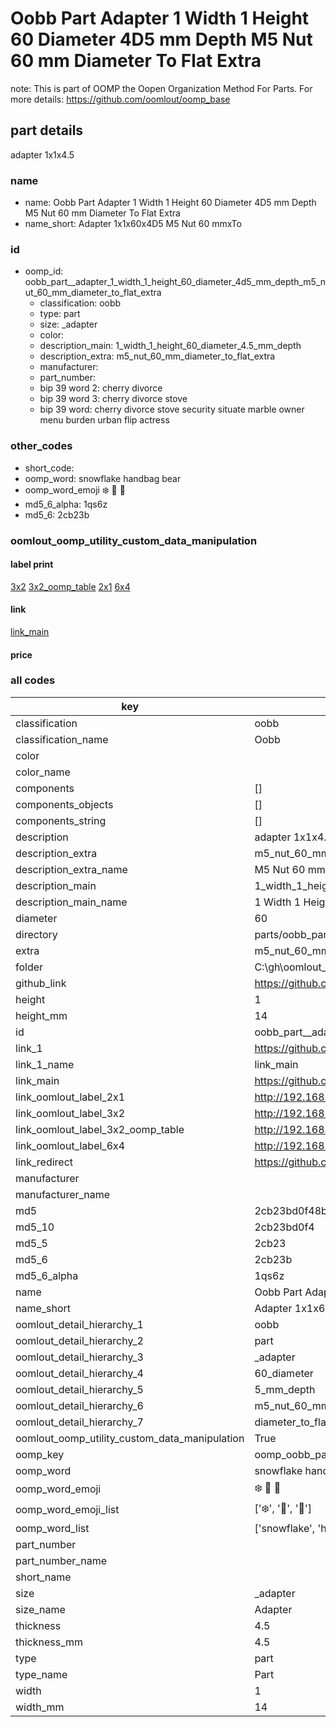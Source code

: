 # Oobb Part  Adapter 1 Width 1 Height 60 Diameter 4D5 mm Depth M5 Nut 60 mm Diameter To Flat Extra  

note: This is part of OOMP the Oopen Organization Method For Parts. For more details: https://github.com/oomlout/oomp_base

##  part details
  



 adapter 1x1x4.5



### name
* name: Oobb Part  Adapter 1 Width 1 Height 60 Diameter 4D5 mm Depth M5 Nut 60 mm Diameter To Flat Extra
* name_short: Adapter 1x1x60x4D5 M5 Nut 60 mmxTo
### id
* oomp_id: oobb_part__adapter_1_width_1_height_60_diameter_4d5_mm_depth_m5_nut_60_mm_diameter_to_flat_extra
  * classification: oobb
  * type: part
  * size: _adapter
  * color: 
  * description_main: 1_width_1_height_60_diameter_4.5_mm_depth
  * description_extra: m5_nut_60_mm_diameter_to_flat_extra
  * manufacturer: 
  * part_number: 
  * bip 39 word 2: cherry divorce
  * bip 39 word 3: cherry divorce stove
  * bip 39 word: cherry divorce stove security situate marble owner menu burden urban flip actress

### other_codes
* short_code: 
* oomp_word: snowflake handbag bear
* oomp_word_emoji :snowflake: :handbag: :bear:
* md5_6_alpha: 1qs6z
* md5_6: 2cb23b






### oomlout_oomp_utility_custom_data_manipulation
#### label print
[3x2](http://192.168.1.245:1112/?label=oomp%201qs6z)
[3x2_oomp_table](http://192.168.1.108:1112/?label=oomp%201qs6z)
[2x1](http://192.168.1.242:1112/?label=oomp%201qs6z)
[6x4](http://192.168.1.55:1112/?label=oomp%201qs6z)    

#### link

[link_main](https://github.com/oomlout/oomlout_oobb_version_4_generated_parts/tree/main/navigation_oomp/oobb/part/_adapter/1_width_1_height_60_diameter_4.5_mm_depth/m5_nut_60_mm_diameter_to_flat_extra/part)                              

#### price







### all codes 
| key | value |  
| --- | --- |  
| classification | oobb |  
| classification_name | Oobb |  
| color |  |  
| color_name |  |  
| components | [] |  
| components_objects | [] |  
| components_string | [] |  
| description |  adapter 1x1x4.5 |  
| description_extra | m5_nut_60_mm_diameter_to_flat_extra |  
| description_extra_name | M5 Nut 60 mm Diameter To Flat Extra |  
| description_main | 1_width_1_height_60_diameter_4.5_mm_depth |  
| description_main_name | 1 Width 1 Height 60 Diameter 4.5 mm Depth |  
| diameter | 60 |  
| directory | parts/oobb_part__adapter_1_width_1_height_60_diameter_4d5_mm_depth_m5_nut_60_mm_diameter_to_flat_extra |  
| extra | m5_nut_60_mm_diameter_to_flat |  
| folder | C:\gh\oomlout_oobb_version_4_generated_parts\parts\oobb_part__adapter_1_width_1_height_60_diameter_4d5_mm_depth_m5_nut_60_mm_diameter_to_flat_extra |  
| github_link | https://github.com/oomlout/oomlout_oomp_part_src/tree/main/parts/oobb_part__adapter_1_width_1_height_60_diameter_4d5_mm_depth_m5_nut_60_mm_diameter_to_flat_extra |  
| height | 1 |  
| height_mm | 14 |  
| id | oobb_part__adapter_1_width_1_height_60_diameter_4d5_mm_depth_m5_nut_60_mm_diameter_to_flat_extra |  
| link_1 | https://github.com/oomlout/oomlout_oobb_version_4_generated_parts/tree/main/navigation_oomp/oobb/part/_adapter/1_width_1_height_60_diameter_4.5_mm_depth/m5_nut_60_mm_diameter_to_flat_extra/part |  
| link_1_name | link_main |  
| link_main | https://github.com/oomlout/oomlout_oobb_version_4_generated_parts/tree/main/navigation_oomp/oobb/part/_adapter/1_width_1_height_60_diameter_4.5_mm_depth/m5_nut_60_mm_diameter_to_flat_extra/part |  
| link_oomlout_label_2x1 | http://192.168.1.242:1112/?label=oomp%201qs6z |  
| link_oomlout_label_3x2 | http://192.168.1.245:1112/?label=oomp%201qs6z |  
| link_oomlout_label_3x2_oomp_table | http://192.168.1.108:1112/?label=oomp%201qs6z |  
| link_oomlout_label_6x4 | http://192.168.1.55:1112/?label=oomp%201qs6z |  
| link_redirect | https://github.com/oomlout/oomlout_oobb_version_4_generated_parts/tree/main/parts/oobb__adapter_01_01_60_4d5_ex_m5_nut_60_mm_diameter_to_flat |  
| manufacturer |  |  
| manufacturer_name |  |  
| md5 | 2cb23bd0f48b33c61ee4dc2dad50013b |  
| md5_10 | 2cb23bd0f4 |  
| md5_5 | 2cb23 |  
| md5_6 | 2cb23b |  
| md5_6_alpha | 1qs6z |  
| name | Oobb Part  Adapter 1 Width 1 Height 60 Diameter 4D5 mm Depth M5 Nut 60 mm Diameter To Flat Extra |  
| name_short | Adapter 1x1x60x4D5 M5 Nut 60 mmxTo |  
| oomlout_detail_hierarchy_1 | oobb |  
| oomlout_detail_hierarchy_2 | part |  
| oomlout_detail_hierarchy_3 | _adapter |  
| oomlout_detail_hierarchy_4 | 60_diameter |  
| oomlout_detail_hierarchy_5 | 5_mm_depth |  
| oomlout_detail_hierarchy_6 | m5_nut_60_mm |  
| oomlout_detail_hierarchy_7 | diameter_to_flat_extra |  
| oomlout_oomp_utility_custom_data_manipulation | True |  
| oomp_key | oomp_oobb_part__adapter_1_width_1_height_60_diameter_4d5_mm_depth_m5_nut_60_mm_diameter_to_flat_extra |  
| oomp_word | snowflake handbag bear |  
| oomp_word_emoji | :snowflake: :handbag: :bear: |  
| oomp_word_emoji_list | [':snowflake:', ':handbag:', ':bear:'] |  
| oomp_word_list | ['snowflake', 'handbag', 'bear'] |  
| part_number |  |  
| part_number_name |  |  
| short_name |  |  
| size | _adapter |  
| size_name |  Adapter |  
| thickness | 4.5 |  
| thickness_mm | 4.5 |  
| type | part |  
| type_name | Part |  
| width | 1 |  
| width_mm | 14 |  
